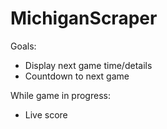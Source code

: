 # MichiganScraper

Goals:
- Display next game time/details
- Countdown to next game

While game in progress:
- Live score
